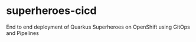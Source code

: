 # superheroes-cicd
End to end deployment of Quarkus Superheroes on OpenShift using GitOps and Pipelines
